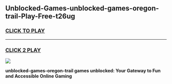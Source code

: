 
## Unblocked-Games-unblocked-games-oregon-trail-Play-Free-t26ug
<h3>
<a href="https://premium76.site?title=unblocked-games-oregon-trail&ref=18A1">CLICK TO PLAY</a></h3>
<hr>

<h3>
<a href="https://premium76.site?title=unblocked-games-oregon-trail&ref=18A1">CLICK 2 PLAY</a>
  
</h3>

<a href="https://premium76.site?title=unblocked-games-oregon-trail&ref=18A1"><img src="https://clearcache.store/games.png"></a>


**unblocked-games-oregon-trail games unblocked: Your Gateway to Fun and Accessible Online Gaming**
